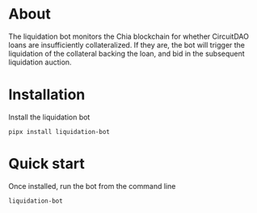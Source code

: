 # About

The liquidation bot monitors the Chia blockchain for whether CircuitDAO loans are insufficiently collateralized. If they are, the bot will trigger the liquidation of the collateral backing the loan, and bid in the subsequent liquidation auction.

# Installation

Install the liquidation bot

```pipx install liquidation-bot```

# Quick start

Once installed, run the bot from the command line

```liquidation-bot```